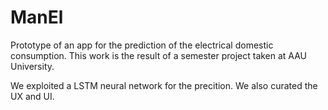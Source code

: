 # ManEl
Prototype of an app for the prediction of the electrical domestic consumption.
This work is the result of a semester project taken at AAU University.

We exploited a LSTM neural network for the precition. 
We also curated the UX and UI.
